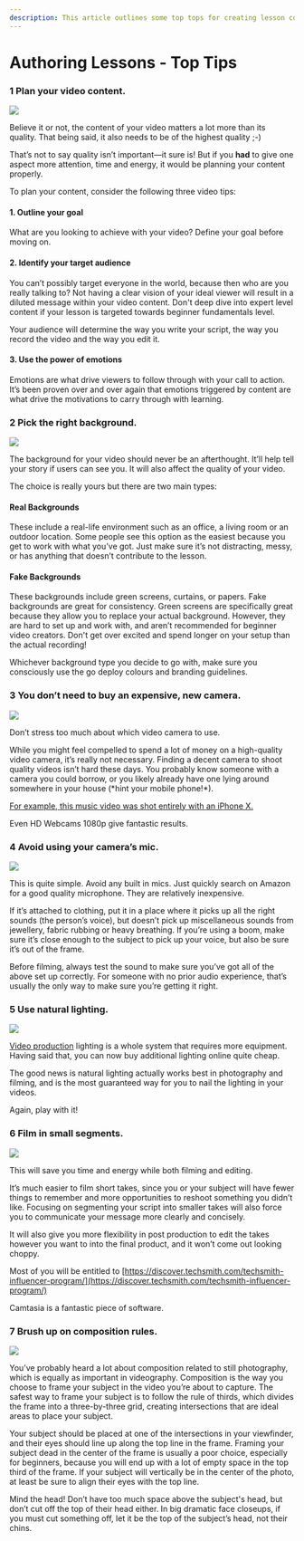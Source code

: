 ```yaml
---
description: This article outlines some top tops for creating lesson content (videos)
---
```


# Authoring Lessons - Top Tips

### 1 Plan your video content. <a id="skipahead"></a>

![](../../../.gitbook/assets/image%20%28114%29.png)

Believe it or not, the content of your video matters a lot more than its quality.  That being said, it also needs to be of the highest quality ;-\)

That’s not to say quality isn’t important—it sure is! But if you **had** to give one aspect more attention, time and energy, it would be planning your content properly.

To plan your content, consider the following three video tips:

#### 1. Outline your goal

What are you looking to achieve with your video? Define your goal before moving on.

#### 2. Identify your target audience

You can’t possibly target everyone in the world, because then who are you really talking to? Not having a clear vision of your ideal viewer will result in a diluted message within your video content.  Don't deep dive into expert level content if your lesson is targeted towards beginner fundamentals level. 

Your audience will determine the way you write your script, the way you record the video and the way you edit it. 

#### 3. Use the power of emotions

Emotions are what drive viewers to follow through with your call to action.  It’s been proven over and over again that emotions triggered by content are what drive the motivations to carry through with learning.

### 2 Pick the right background.

![](../../../.gitbook/assets/image%20%28120%29.png)

The background for your video should never be an afterthought. It’ll help tell your story if users can see you. It will also affect the quality of your video.

The choice is really yours but there are two main types:

#### Real Backgrounds

These include a real-life environment such as an office, a living room or an outdoor location. Some people see this option as the easiest because you get to work with what you’ve got. Just make sure it’s not distracting, messy, or has anything that doesn’t contribute to the lesson.

#### Fake Backgrounds

These backgrounds include green screens, curtains, or papers. Fake backgrounds are great for consistency. Green screens are specifically great because they allow you to replace your actual background. However, they are hard to set up and work with, and aren’t recommended for beginner video creators.  Don't get over excited and spend longer on your setup than the actual recording!

Whichever background type you decide to go with, make sure you consciously use the go deploy colours and branding guidelines.  

### 3 You don’t need to buy an expensive, new camera.

![](../../../.gitbook/assets/image%20%28119%29.png)

Don’t stress too much about which video camera to use.

While you might feel compelled to spend a lot of money on a high-quality video camera, it’s really not necessary. Finding a decent camera to shoot quality videos isn’t hard these days. You probably know someone with a camera you could borrow, or you likely already have one lying around somewhere in your house \(\*hint your mobile phone!\*\).

[For example, this music video was shot entirely with an iPhone X.](https://youtu.be/SEmCu2eXrTc)

Even HD Webcams 1080p give fantastic results.

### 4 Avoid using your camera’s mic.

![](../../../.gitbook/assets/image%20%28118%29.png)

This is quite simple.  Avoid any built in mics.  Just quickly search on Amazon for a good quality microphone.  They are relatively inexpensive.

If it’s attached to clothing, put it in a place where it picks up all the right sounds \(the person’s voice\), but doesn’t pick up miscellaneous sounds from jewellery, fabric rubbing or heavy breathing. If you’re using a boom, make sure it’s close enough to the subject to pick up your voice, but also be sure it’s out of the frame.

Before filming, always test the sound to make sure you’ve got all of the above set up correctly. For someone with no prior audio experience, that’s usually the only way to make sure you’re getting it right.

### 5 Use natural lighting.

![](../../../.gitbook/assets/image%20%28115%29.png)

[Video production](https://blog.appsumo.com/youtube-video-editor/) lighting is a whole system that requires more equipment.  Having said that, you can now buy additional lighting online quite cheap.

The good news is natural lighting actually works best in photography and filming, and is the most guaranteed way for you to nail the lighting in your videos.

Again, play with it!

### 6 Film in small segments.

![](../../../.gitbook/assets/image%20%28117%29.png)

This will save you time and energy while both filming and editing.

It’s much easier to film short takes, since you or your subject will have fewer things to remember and more opportunities to reshoot something you didn’t like. Focusing on segmenting your script into smaller takes will also force you to communicate your message more clearly and concisely.

It will also give you more flexibility in post production to edit the takes however you want to into the final product, and it won’t come out looking choppy. 

Most of you will be entitled to [https://discover.techsmith.com/techsmith-influencer-program/](https://discover.techsmith.com/techsmith-influencer-program/) 

Camtasia is a fantastic piece of software.

### 7 Brush up on composition rules.

![](../../../.gitbook/assets/image%20%28116%29.png)

You’ve probably heard a lot about composition related to still photography, which is equally as important in videography. Composition is the way you choose to frame your subject in the video you’re about to capture. The safest way to frame your subject is to follow the rule of thirds, which divides the frame into a three-by-three grid, creating intersections that are ideal areas to place your subject.

Your subject should be placed at one of the intersections in your viewfinder, and their eyes should line up along the top line in the frame. Framing your subject dead in the center of the frame is usually a poor choice, especially for beginners, because you will end up with a lot of empty space in the top third of the frame. If your subject will vertically be in the center of the photo, at least be sure to align their eyes with the top line.

Mind the head! Don’t have too much space above the subject's head, but don’t cut off the top of their head either. In big dramatic face closeups, if you must cut something off, let it be the top of the subject’s head, not their chins.


